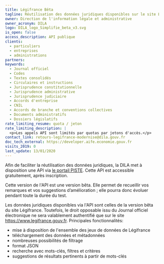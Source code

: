 ```yaml
---
title: Légifrance Bêta
tagline: Réutilisation des données juridiques disponibles sur le site Légifrance # une phrase maximum
owner: Direction de l'information légale et administrative
owner_acronym: DILA
logo: DILA_logo_Simplifie_beta_v3.svg
is_open: false
access_description: API publique
clients:
  - particuliers
  - entreprises
  - administrations
partners:
keywords:
  - Journal officiel
  - Codes
  - Textes consolidés
  - Circulaires et instructions
  - Jurisprudence constitutionnelle
  - Jurisprudence administrative
  - Jurisprudence judiciaire
  - Accords d'entreprise
  - CNIL
  - Accords de branche et conventions collectives
  - Documents administratifs
  - Dossiers législatifs
rate_limiting_resume: quota / jeton
rate_limiting_description: |
  <p>Les appels API sont limités par quotas par jetons d'accès.</p>
contact_link: retours-legifrance-modernise@dila.gouv.fr
doc_tech_external: https://developer.aife.economie.gouv.fr
visits_2019: 0
last_update: 13/01/2020
---
```


Afin de faciliter la réutilisation des données juridiques, la DILA met à disposition une API via [le portail PISTE](https://developer.aife.economie.gouv.fr/). Cette API est accessible gratuitement, après inscription.

Cette version de l'API est une version bêta. Elle permet de recueillir vos remarques et vos suggestions d’amélioration ; elle pourra donc évoluer pendant toute la durée du test.

Les données juridiques disponibles via l'API sont celles de la version bêta du site Légifrance. Toutefois, le droit opposable issu du Journal officiel électronique ne sera valablement authentifié que sur le site https://www.legifrance.gouv.fr.
Principales fonctionnalités:

- mise à disposition de l'ensemble des jeux de données de Légifrance
- téléchargement des données et métadonnées
- nombreuses possibilités de filtrage
- format JSON
- recherche avec mots-clés, filtres et critères
- suggestions de résultats pertinents à partir de mots-clés
